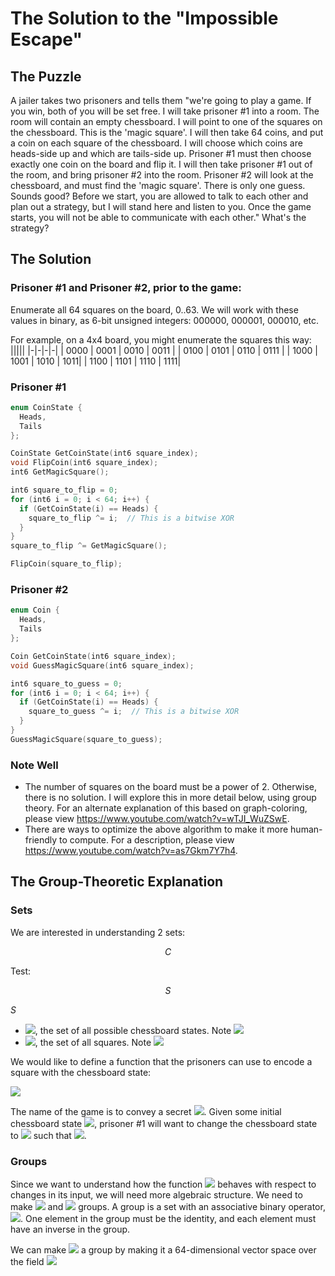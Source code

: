 # The Solution to the "Impossible Escape"

## The Puzzle

A jailer takes two prisoners and tells them "we're going to play a game. If you win, both of you will be set free. I will take prisoner #1 into a room. The room will contain an empty chessboard. I will point to one of the squares on the chessboard. This is the 'magic square'. I will then take 64 coins, and put a coin on each square of the chessboard. I will choose which coins are heads-side up and which are tails-side up. Prisoner #1 must then choose exactly one coin on the board and flip it. I will then take prisoner #1 out of the room, and bring prisoner #2 into the room. Prisoner #2 will look at the chessboard, and must find the 'magic square'. There is only one guess. Sounds good? Before we start, you are allowed to talk to each other and plan out a strategy, but I will stand here and listen to you. Once the game starts, you will not be able to communicate with each other." What's the strategy?

## The Solution

### Prisoner #1 and Prisoner #2, prior to the game:
Enumerate all 64 squares on the board, 0..63. We will work with these values in binary, as 6-bit unsigned integers: 000000, 000001, 000010, etc.

For example, on a 4x4 board, you might enumerate the squares this way:
|||||
|-|-|-|-|
| 0000 | 0001 | 0010 | 0011 |
| 0100 | 0101 | 0110 | 0111 |
| 1000 | 1001 | 1010 | 1011|
| 1100 | 1101 | 1110 | 1111|

###  Prisoner #1
```cpp
enum CoinState {
  Heads,
  Tails
};

CoinState GetCoinState(int6 square_index);
void FlipCoin(int6 square_index);
int6 GetMagicSquare();

int6 square_to_flip = 0;
for (int6 i = 0; i < 64; i++) {
  if (GetCoinState(i) == Heads) {
    square_to_flip ^= i;  // This is a bitwise XOR
  }
}
square_to_flip ^= GetMagicSquare();

FlipCoin(square_to_flip);
```

### Prisoner #2
```cpp
enum Coin {
  Heads,
  Tails
};

Coin GetCoinState(int6 square_index);
void GuessMagicSquare(int6 square_index);

int6 square_to_guess = 0;
for (int6 i = 0; i < 64; i++) {
  if (GetCoinState(i) == Heads) {
    square_to_guess ^= i;  // This is a bitwise XOR
  }
}
GuessMagicSquare(square_to_guess);
```

### Note Well
- The number of squares on the board must be a power of 2. Otherwise, there is no solution. I will explore this in more detail below, using group theory. For an alternate explanation of this based on graph-coloring, please view https://www.youtube.com/watch?v=wTJI_WuZSwE. 
- There are ways to optimize the above algorithm to make it more human-friendly to compute.  For a description, please view https://www.youtube.com/watch?v=as7Gkm7Y7h4.

## The Group-Theoretic Explanation

### Sets

We are interested in understanding 2 sets:

$$C$$

Test:

$$S$$

$S$

- <img src="https://render.githubusercontent.com/render/math?math=C">, the set of all possible chessboard states. Note <img src="https://render.githubusercontent.com/render/math?math=|C|=2^{64}">
- <img src="https://render.githubusercontent.com/render/math?math=S">, the set of all squares. Note <img src="https://render.githubusercontent.com/render/math?math=|S|=64">

We would like to define a function that the prisoners can use to encode a square with the chessboard state:

<img src="https://render.githubusercontent.com/render/math?math=f : C \rightarrow S">

The name of the game is to convey a secret <img src="https://render.githubusercontent.com/render/math?math=s \in S">. Given some initial chessboard state <img src="https://render.githubusercontent.com/render/math?math=c_{0} \in C">, prisoner #1 will want to change the
chessboard state to <img src="https://render.githubusercontent.com/render/math?math=c_{1} \in C"> such that <img src="https://render.githubusercontent.com/render/math?math=f(c_{1}) = s">.

### Groups

Since we want to understand how the function <img src="https://render.githubusercontent.com/render/math?math=f"> behaves with respect to changes in its input, we will need more algebraic structure. We need to make <img src="https://render.githubusercontent.com/render/math?math=C"> 
and <img src="https://render.githubusercontent.com/render/math?math=S"> groups. A group is a set with an associative binary operator, <img src="https://render.githubusercontent.com/render/math?math=+">. One element in the group must be the identity, and each element must have an inverse in the group.

We can make <img src="https://render.githubusercontent.com/render/math?math=C"> a group by making it a 64-dimensional vector space over the field <img src="https://render.githubusercontent.com/render/math?math=\{0,1\}">
